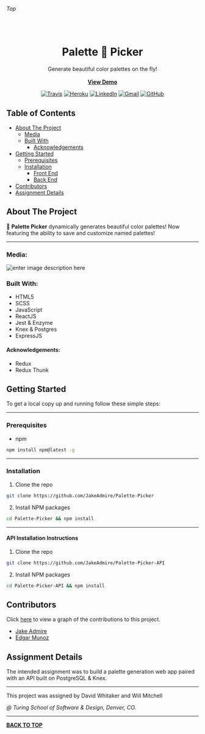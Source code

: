 ###### Top

<br />
<p align="center">
  <h1 align="center">Palette 🎨 Picker</h1>
  <p align="center">
    Generate beautiful color palettes on the fly!
    <br />
    <br />
    <b><a href="https://em-ja-palette-picker.herokuapp.com/">View Demo</a></b>
  </p>
</p>
<div align="center">

[![Travis][travis-shield]][travis-url] [![Heroku][heroku-shield]][heroku-url] 
[![LinkedIn][linkedin-shield]][linkedin-url] [![Gmail][gmail-shield]][gmail-url] [![GitHub][github-shield]][github-url] 
</div>

## Table of Contents

- [About The Project](#About-The-Project)
  - [Media](#Media)
  - [Built With](#Built-With)
    - [Acknowledgements](#Acknowledgements)
- [Getting Started](#Getting-Started)
  - [Prerequisites](#Prerequisites)
  - [Installation](#Installation)
    - [Front End](#Installation)
    - [Back End](#API-Installation-Instructions)
- [Contributors](#Contributors)
- [Assignment Details](#Assignment-Details)

## About The Project

🎨 **Palette Picker** dynamically generates beautiful color palettes! Now featuring the ability to save and customize named palettes!

---

### Media:

![enter image description here](https://user-images.githubusercontent.com/44077214/71425735-b7760300-265d-11ea-80e9-c277e703344b.png)

### Built With:
- HTML5
- SCSS 
- JavaScript
- ReactJS
- Jest & Enzyme
- Knex & Postgres
- ExpressJS

#### Acknowledgements:
- Redux
- Redux Thunk

## Getting Started

To get a local copy up and running follow these simple steps:

---

### Prerequisites

* npm
```sh
npm install npm@latest -g
```

---

### Installation

1. Clone the repo
```sh
git clone https://github.com/JakeAdmire/Palette-Picker
```
2. Install NPM packages
```sh
cd Palette-Picker && npm install
```
---
#### API Installation Instructions

1. Clone the repo
```sh
git clone https://github.com/JakeAdmire/Palette-Picker-API
```
2. Install NPM packages
```sh
cd Palette-Picker-API && npm install
```

## Contributors

Click [here](https://github.com/JakeAdmire/Palette-Picker/graphs/contributors) to view a graph of the contributions to this project.

- [Jake Admire](https://github.com/jakeadmire)
- [Edgar Munoz](https://github.com/criteriamor)

## Assignment Details

The intended assignment was to build a palette generation web app paired with an API built on PostgreSQL & Knex. 

---

This project was assigned by David Whitaker and Will Mitchell

_@ Turing School of Software & Design, Denver, CO._

---

**[BACK TO TOP](#top)**

<!-- URL References  -->
[linkedin-shield]: https://img.shields.io/badge/-LinkedIn-0077b5.svg?style=for-the-badge&logo=linkedin
[linkedin-url]: https://linkedin.com/in/jakeadmire

[gmail-shield]: https://img.shields.io/badge/-Email-red.svg?style=for-the-badge&logo=gmail&logoColor=white
[gmail-url]: mailto:jakeadmire1@gmail.com

[github-shield]: https://img.shields.io/badge/dynamic/json?label=Follow&query=length&url=https://api.github.com/users/jakeadmire/followers&style=for-the-badge&logo=github
[github-url]: https://github.com/JakeAdmire/

[travis-shield]: https://img.shields.io/travis/criteriamor/Palette-Picker-API?label=travis-ci&logo=travis&style=for-the-badge
[travis-url]: https://em-ja-palette-picker.herokuapp.com/

[heroku-shield]: https://img.shields.io/badge/heroku-deployed-lightblue?style=for-the-badge&logo=heroku
[heroku-url]: https://em-ja-palette-picker.herokuapp.com/
